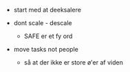 * start med at deeksalere 
* dont scale - descale 
	* SAFE er et fy ord


* move tasks not people
	* så at der ikke er store ø'er af viden